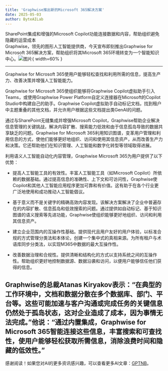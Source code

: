 ```yaml
---
title: 'Graphwise推出新的Microsoft 365解决方案'
date: 2025-05-03
author: ByteAILab
---
```


SharePoint集成和增强的Microsoft Copilot功能连接数据和内容，帮助组织避免隐藏的运营成本  
Graphwise，领先的图形人工智能提供商，今天宣布即刻推出Graphwise for Microsoft 365解决方案，帮助组织将其Microsoft 365环境转变为一个智能知识中心。![图片](https://ai-techpark.com/wp-content/uploads/Graphwise-for-Microsoft.jpg){ width=60% }

---
Graphwise for Microsoft 365使用户能够轻松查找和利用所需的信息，提高生产力、改善决策并增强人工智能能力。

Graphwise for Microsoft 365使组织能够将Graphwise Copilot虚拟助手引入Teams，或使用Graphwise Power Platform自定义连接器在Microsoft的Copilot Studio中构建自己的助手。Graphwise Copilot虚拟助手自动标记文档，找到租户中主题重叠的其他文档，并允许用户根据这些文档提出类GenAI的问题。

通过与SharePoint无缝集成并增强Microsoft Copilot，Graphwise帮助企业解决信息管理的关键挑战，解决内容扩散、搜索能力低效和由于信息孤岛导致的数据共享缺乏的问题。Graphwise for Microsoft 365利用知识图谱，变革用户管理和利用信息的方式，使他们能够更好地组织、访问和使用其信息资产，从而改善生产力和决策。它还帮助他们在知识管理、人工智能和数字化转型等领域取得进展。

利用语义人工智能自动化内容管理，Graphwise Microsoft 365为用户提供了以下优势：

- 提高人工智能工具的有效性。丰富人工智能工具（如Microsoft Copilot）所依赖的数据基础。通过提高信息的准确性、上下文和可访问性，Graphwise使Copilot和其他人工智能应用程序更加可靠和有价值。这有助于在各个行业更广泛地使用和成功推动人工智能倡议。
  
- 基于意义而不是关键字的精确高效内容发现。该解决方案解决了企业中普遍存在的内容扩散、信息孤岛和低效搜索的问题。通过提供如自动标记、基于知识图谱的语义搜索等先进功能，Graphwise使组织能够更好地组织、访问和利用其信息资产。
  
- 建立企业范围内的互操作性基础。提供现代且用户友好的用户体验，以标准合规的方式管理分类法和本体论，创建一个集中式的真相来源。为所有租户与术语库同步分类法，以实现M365中数据的最大互操作性。
  
- 改善数据治理和合规性。提供清晰和结构化的方式以支持系统之间的互操作性。帮助组织更好地控制数据源、数据沿袭和访问，以便用户能够信任他们获得的信息。

Graphwise的总裁Atanas Kiryakov表示：“在典型的工作环境中，文档和数据分散在多个数据库、部门、平台等。这些可能加速与客户沟通或完成任务的关键信息仍然处于孤岛状态，这对企业造成了成本，因为事情无法完成。”他说：“通过内置集成，Graphwise for Microsoft 365智能连接这些信息，丰富搜索和可查找性，使用户能够轻松获取所需信息，消除浪费时间和隐藏的低效性。”
---
感谢阅读！如果您对AI的更多资讯感兴趣，可以查看更多AI文章：[GPTNB](https://gptnb.com)。